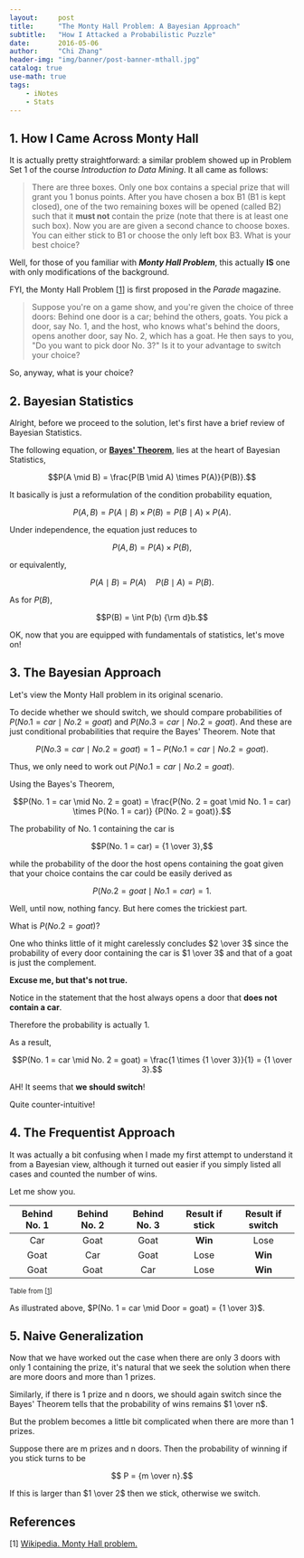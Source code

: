 ```yaml
---
layout:     post
title:      "The Monty Hall Problem: A Bayesian Approach"
subtitle:   "How I Attacked a Probabilistic Puzzle"
date:       2016-05-06
author:     "Chi Zhang"
header-img: "img/banner/post-banner-mthall.jpg" 
catalog: true
use-math: true
tags:
    - iNotes  
    - Stats
---
```


## 1. How I Came Across Monty Hall

It is actually pretty straightforward: a similar problem showed up in Problem Set 1 of the course *Introduction to Data Mining*. It all came as follows:

> There are three boxes. Only one box contains a special prize that will grant you 1 bonus points. After you have chosen a box B1 (B1 is kept closed), one of the two remaining boxes will be opened (called B2) such that it **must not** contain the prize (note that there is at least one such box). Now you are are given a second chance to choose boxes. You can either stick to B1 or choose the only left box B3. What is your best choice?

Well, for those of you familiar with ***Monty Hall Problem***, this actually **IS** one with only modifications of the background.

FYI, the Monty Hall Problem [[1](#ref1)] is first proposed in the *Parade* magazine.

> Suppose you're on a game show, and you're given the choice of three doors: Behind one door is a car; behind the others, goats. You pick a door, say No. 1, and the host, who knows what's behind the doors, opens another door, say No. 2, which has a goat. He then says to you, "Do you want to pick door No. 3?" Is it to your advantage to switch your choice?

So, anyway, what is your choice?

## 2. Bayesian Statistics

Alright, before we proceed to the solution, let's first have a brief review of Bayesian Statistics. 

The following equation, or [**Bayes' Theorem**](https://en.wikipedia.org/wiki/Bayes%27_theorem), lies at the heart of Bayesian Statistics,

$$P(A \mid B) = \frac{P(B \mid A) \times P(A)}{P(B)}.$$

It basically is just a reformulation of the condition probability equation, 

$$P(A, B) = P(A \mid B) \times P(B) = P(B \mid A) \times P(A).$$

Under independence, the equation just reduces to

$$P(A, B) = P(A) \times P(B),$$

or equivalently,

$$P(A \mid B) = P(A) \quad P(B \mid A) = P(B).$$

As for $P(B)$,

$$P(B) = \int P(b) {\rm d}b.$$

OK, now that you are equipped with fundamentals of statistics, let's move on!

## 3. The Bayesian Approach

Let's view the Monty Hall problem in its original scenario.

To decide whether we should switch, we should compare probabilities of $P(No. 1 = car \mid No. 2 = goat)$ and $P(No. 3 = car \mid No. 2 = goat)$. And these are just conditional probabilities that require the Bayes' Theorem. Note that

$$P(No. 3 = car \mid No. 2 = goat) = 1 - P(No. 1 = car \mid No. 2 = goat).$$

Thus, we only need to work out $P(No. 1 = car \mid No. 2 = goat)$.

Using the Bayes's Theorem,

$$P(No. 1 = car \mid No. 2 = goat) = \frac{P(No. 2 = goat \mid No. 1 = car) \times P(No. 1 = car)} {P(No. 2 = goat)}.$$


The probability of No. 1 containing the car is

$$P(No. 1 = car) = {1 \over 3},$$

while the probability of the door the host opens containing the goat given that your choice contains the car could be easily derived as

$$P(No. 2 = goat \mid No. 1 = car) = 1.$$

Well, until now, nothing fancy. But here comes the trickiest part.

What is $P(No. 2 = goat)$?

One who thinks little of it might carelessly concludes $2 \over 3$ since the probability of every door containing the car is $1 \over 3$ and that of a goat is just the complement.

**Excuse me, but that's not true.**

Notice in the statement that the host always opens a door that **does not contain a car**.

Therefore the probability is actually $1$.

As a result,

$$P(No. 1 = car \mid No. 2 = goat) = \frac{1 \times {1 \over 3}}{1} = {1 \over 3}.$$

AH! It seems that **we should switch**!

Quite counter-intuitive!

## 4. The Frequentist Approach

It was actually a bit confusing when I made my first attempt to understand it from a Bayesian view, although it turned out easier if you simply listed all cases and counted the number of wins.

Let me show you.

| Behind No. 1 | Behind No. 2 | Behind No. 3 | Result if stick | Result if switch |
| :---: | :---: | :---: | :---: | :---: |
| Car | Goat | Goat | **Win** | Lose |
| Goat | Car | Goat | Lose | **Win** |
| Goat | Goat | Car | Lose | **Win** |

<small class="img-hint">Table from [[1](#ref1)]</small>

As illustrated above, $P(No. 1 = car \mid Door = goat) = {1 \over 3}$.

## 5. Naive Generalization

Now that we have worked out the case when there are only 3 doors with only 1 containing the prize, it's natural that we seek the solution when there are more doors and more than 1 prizes.

Similarly, if there is 1 prize and n doors, we should again switch since the Bayes' Theorem tells that the probability of wins remains $1 \over n$.

But the problem becomes a little bit complicated when there are more than 1 prizes.

Suppose there are m prizes and n doors. Then the probability of winning if you stick turns to be 

$$ P = {m \over n}.$$

If this is larger than $1 \over 2$ then we stick, otherwise we switch.

## References
[1] <a id="ref1">[Wikipedia. Monty Hall problem.](https://en.wikipedia.org/wiki/Monty_Hall_problem)</a>  








